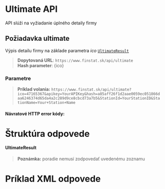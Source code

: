 # Ultimate API
API slúži na vyžiadanie úplného detaily firmy

## Požiadavka ultimate
Výpis detailu firmy na základe parametra *ico* [`UltimateResult`](#UltimateResult)

> **Dopytovaná URL**: ```https://www.finstat.sk/api/ultimate```<br />
> **Hash parameter**: {ico}

### Parametre
[](../../../common/parameters/detail-sk.md ':include')

[](../../../common/parameters/parameters-sk.md ':include')

> **Príklad volania:** ```https://www.finstat.sk/api/ultimate?ico=47165367&apikey=YourAPIKey&hash=a85aff26f1d2aae0059ec051866daa6246374d65da4a2c289d9ce8cbcd73a7b5&StationId=YourStationID&StationName=Your+Station+Name```

#### Návratové HTTP error kódy:
[](../../../common/http/errorcodes-sk-detail.md ':include')

[](../../../common/http/errorcodes-sk.md ':include')

# Štruktúra odpovede
#### UltimateResult

[](../../../common/responses/basic-sk.md ':include')

[](../../../common/responses/premium-common-sk.md ':include')

[](../../../common/responses/elite-sk.md ':include')

[](../../../common/responses/ultimate-sk.md ':include')

[](../../../common/responses/icdphadditional-sk.md ':include')

[](../../../common/responses/judgementindicator-sk.md ':include')

[](../../../common/responses/bankaccount-sk.md ':include')

[](../../../common/responses/debt-sk.md ':include')

[](../../../common/responses/receivable-sk.md ':include')

[](../../../common/responses/paymentorder-sk.md ':include')

[](../../../common/responses/office-sk.md ':include')

[](../../../common/responses/subject-sk.md ':include')

[](../../../common/responses/contactsource-sk.md ':include')

[](../../../common/responses/structuredname-sk.md ':include')

[](../../../common/responses/judgementcount-sk.md ':include')

[](../../../common/responses/ratio-sk.md ':include')

[](../../../common/responses/item-sk.md ':include')

[](../../../common/responses/distraintsauthorizationinfo-sk.md ':include')

[](../../../common/responses/creditscotestate-sk.md ':include')

[](../../../common/responses/person-sk.md ':include')

[](../../../common/responses/rpvsperson-sk.md ':include')

[](../../../common/responses/rpoperson-sk.md ':include')

[](../../../common/responses/functionassigment-sk.md ':include')

[](../../../common/responses/functionassigmenttype-sk.md ':include')

[](../../../common/responses/courtsaddress-sk.md ':include')

[](../../../common/responses/historyaddress-sk.md ':include')

[](../../../common/responses/proceedingresult-sk.md ':include')

[](../../../common/responses/liquidationresult-sk.md ':include')

[](../../../common/responses/officer-sk.md ':include')

[](../../../common/responses/deadline-sk.md ':include')

[](../../../common/responses/distraintsauthorizationdetail-sk.md ':include')

[](../../../common/responses/baseinfo-sk.md ':include')

> **Poznámka:** poradie nemusí zodpovedať uvedenému zoznamu

# Príklad XML odpovede
[](../../../common/examples/ultimate.md ':include')

[](../../../common/texts/anonymized-sk.md ':include')

[](../../../common/examples/detail-an.md ':include')